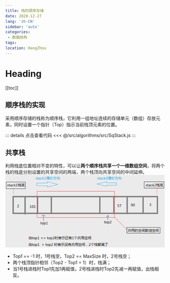```yaml
---
title: 栈的顺序存储
date: 2020-12-27
lang: 'zh-CN'
sidebar: 'auto'
categories:
 - 数据结构
tags: 
location: HangZhou
---
```


# Heading
[[toc]]

## 顺序栈的实现
采用顺序存储的栈称为顺序栈，它利用一组地址连续的存储单元（数组）存放元素，同时设置一个指针（Top）指示当前栈顶元素的位置。

::: details 点击查看代码
<<< @/src/algorithms/src/SqStack.js
:::

## 共享栈
利用栈底位置相对不变的特性，可以让**两个顺序栈共享一个一维数组空间**，将两个栈的栈底分别设置的共享空间的两端，两个栈顶向共享空间的中间延伸。  
![](/DataStructure/stack/shareStack.png)

- Top1 == -1 时，1号栈空，Top2 == MaxSize 时，2号栈空；  
- 两个栈顶指针相邻（Top2 - Top1 = 1）时，栈满；  
- 当1号栈进栈时Top1先加1再赋值，2号栈进栈时Top2先减一再赋值，出栈相反。